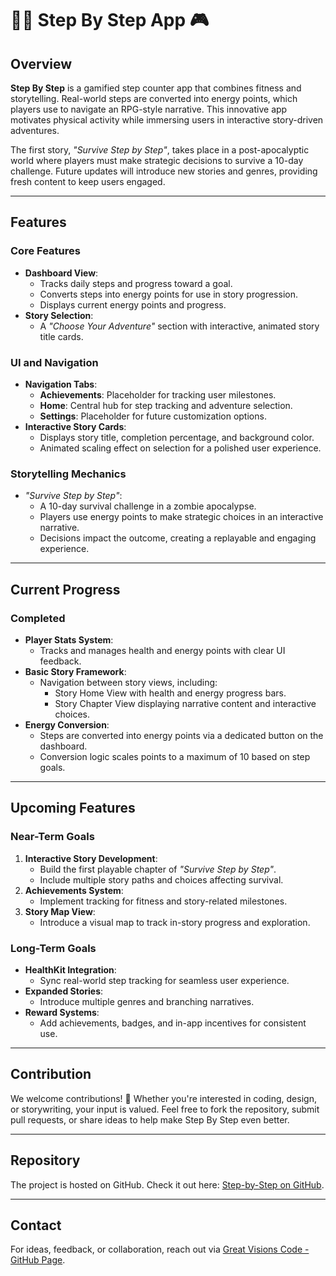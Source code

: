# 🚶‍♂️ Step By Step App 🎮

## Overview
**Step By Step** is a gamified step counter app that combines fitness and storytelling. Real-world steps are converted into energy points, which players use to navigate an RPG-style narrative. This innovative app motivates physical activity while immersing users in interactive story-driven adventures.

The first story, *"Survive Step by Step"*, takes place in a post-apocalyptic world where players must make strategic decisions to survive a 10-day challenge. Future updates will introduce new stories and genres, providing fresh content to keep users engaged.

---

## Features

### Core Features
- **Dashboard View**:
  - Tracks daily steps and progress toward a goal.
  - Converts steps into energy points for use in story progression.
  - Displays current energy points and progress.
- **Story Selection**:
  - A *"Choose Your Adventure"* section with interactive, animated story title cards.

### UI and Navigation
- **Navigation Tabs**:
  - **Achievements**: Placeholder for tracking user milestones.
  - **Home**: Central hub for step tracking and adventure selection.
  - **Settings**: Placeholder for future customization options.
- **Interactive Story Cards**:
  - Displays story title, completion percentage, and background color.
  - Animated scaling effect on selection for a polished user experience.

### Storytelling Mechanics
- *"Survive Step by Step"*:
  - A 10-day survival challenge in a zombie apocalypse.
  - Players use energy points to make strategic choices in an interactive narrative.
  - Decisions impact the outcome, creating a replayable and engaging experience.

---

## Current Progress

### Completed
- **Player Stats System**:
  - Tracks and manages health and energy points with clear UI feedback.
- **Basic Story Framework**:
  - Navigation between story views, including:
    - Story Home View with health and energy progress bars.
    - Story Chapter View displaying narrative content and interactive choices.
- **Energy Conversion**:
  - Steps are converted into energy points via a dedicated button on the dashboard.
  - Conversion logic scales points to a maximum of 10 based on step goals.

---

## Upcoming Features
### Near-Term Goals
1. **Interactive Story Development**:
   - Build the first playable chapter of *"Survive Step by Step"*.
   - Include multiple story paths and choices affecting survival.
2. **Achievements System**:
   - Implement tracking for fitness and story-related milestones.
3. **Story Map View**:
   - Introduce a visual map to track in-story progress and exploration.

### Long-Term Goals
- **HealthKit Integration**:
  - Sync real-world step tracking for seamless user experience.
- **Expanded Stories**:
  - Introduce multiple genres and branching narratives.
- **Reward Systems**:
  - Add achievements, badges, and in-app incentives for consistent use.

---

## Contribution
We welcome contributions! 🙌 Whether you're interested in coding, design, or storywriting, your input is valued. Feel free to fork the repository, submit pull requests, or share ideas to help make Step By Step even better.

---

## Repository
The project is hosted on GitHub. Check it out here: [Step-by-Step on GitHub](https://github.com/Great-Visions-Code/Step-by-Step).

---

## Contact
For ideas, feedback, or collaboration, reach out via [Great Visions Code - GitHub Page](https://great-visions-code.github.io/).